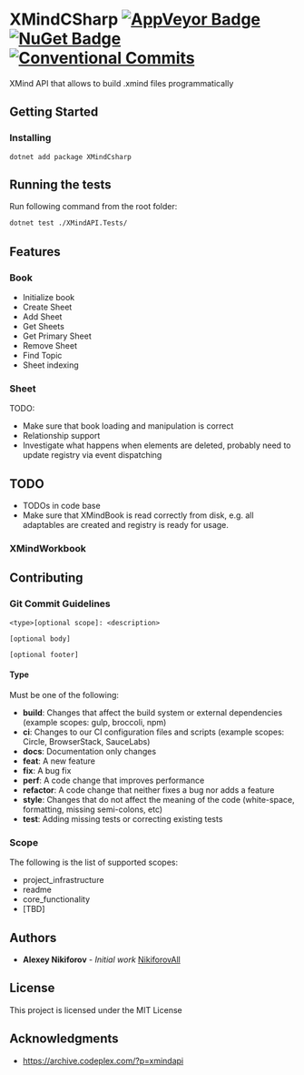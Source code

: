 # XMindCSharp [![AppVeyor Badge](https://ci.appveyor.com/api/projects/status/xtmsp1i4ot8j6tbs?svg=true)](https://ci.appveyor.com/project/NikiforovAll/xmindcsharp/branch/master) [![NuGet Badge](https://buildstats.info/nuget/xmindcsharp)](https://www.nuget.org/packages/xmindcsharp/) [![Conventional Commits](https://img.shields.io/badge/Conventional%20Commits-1.0.0-yellow.svg)](https://conventionalcommits.org)

XMind API that allows to build .xmind files programmatically

## Getting Started

### Installing

```
dotnet add package XMindCsharp
```

## Running the tests

Run following command from the root folder:
```bash
dotnet test ./XMindAPI.Tests/
```

## Features

### Book

* Initialize book
* Create Sheet
* Add Sheet
* Get Sheets
* Get Primary Sheet
* Remove Sheet
* Find Topic
* Sheet indexing

### Sheet

TODO:

* Make sure that book loading and manipulation is correct
* Relationship support
* Investigate what happens when elements are deleted, probably need to update registry via event dispatching

## TODO

* TODOs in code base
* Make sure that XMindBook is read correctly from disk, e.g. all adaptables are created and registry is ready for usage.

### XMindWorkbook

## Contributing

### Git Commit Guidelines

```
<type>[optional scope]: <description>

[optional body]

[optional footer]
```

#### Type

Must be one of the following:

* **build**: Changes that affect the build system or external dependencies (example scopes: gulp, broccoli, npm)
* **ci**: Changes to our CI configuration files and scripts (example scopes: Circle, BrowserStack, SauceLabs)
* **docs**: Documentation only changes
* **feat**: A new feature
* **fix**: A bug fix
* **perf**: A code change that improves performance
* **refactor**: A code change that neither fixes a bug nor adds a feature
* **style**: Changes that do not affect the meaning of the code (white-space, formatting, missing semi-colons, etc)
* **test**: Adding missing tests or correcting existing tests

### Scope

The following is the list of supported scopes:

* project_infrastructure
* readme
* core_functionality
* [TBD]

## Authors

* **Alexey Nikiforov** - *Initial work*  [NikiforovAll](https://github.com/NikiforovAll)

## License

This project is licensed under the MIT License

## Acknowledgments

* <https://archive.codeplex.com/?p=xmindapi>